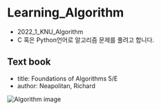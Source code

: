 # Learning_Algorithm
- 2022_1_KNU_Algorithm
- C 혹은 Python언어로 알고리즘 문제를 풀려고 합니다.

## Text book
- title: Foundations of Algorithms 5/E
- author: Neapolitan, Richard

![Algorithm image](http://image.kyobobook.co.kr/images/book/large/190/l9781284049190.jpg)
